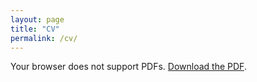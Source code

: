 ```yaml
---
layout: page
title: "CV"
permalink: /cv/
---
```


<object data="/assets/pdf/kankuno_cv.pdf" type="application/pdf" width="100%" height="800px">
    <p>Your browser does not support PDFs. <a href="/assets/pdf/kankuno_cv.pdf">Download the PDF</a>.</p>
</object>
